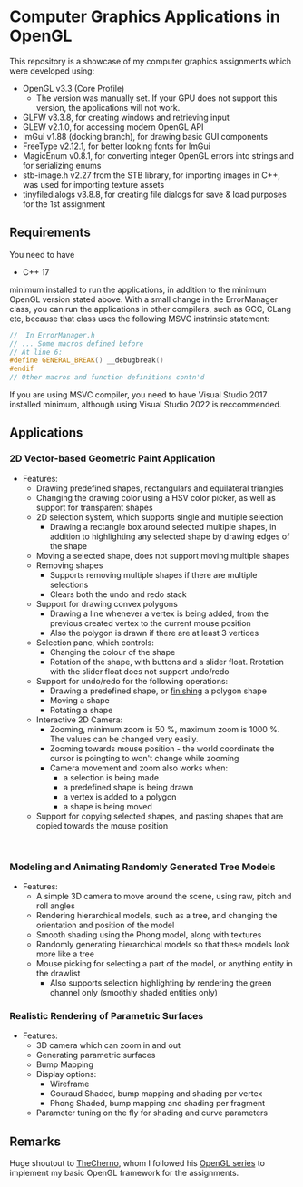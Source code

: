 # Computer Graphics Applications in OpenGL

This repository is a showcase of my computer graphics assignments which were developed using:
- OpenGL v3.3 (Core Profile)
	- The version was manually set. If your GPU does not support this version, the applications will not work.
- GLFW v3.3.8, for creating windows and retrieving input
- GLEW v2.1.0, for accessing modern OpenGL API
- ImGui v1.88 (docking branch), for drawing basic GUI components
- FreeType v2.12.1, for better looking fonts for ImGui
- MagicEnum v0.8.1, for converting integer OpenGL errors into strings and for serializing enums
- stb-image.h v2.27 from the STB library, for importing images in C++, was used for importing texture assets
- tinyfiledialogs v3.8.8, for creating file dialogs for save & load purposes for the 1st assignment

## Requirements
You need to have
- C++ 17

minimum installed to run the applications, in addition to the minimum OpenGL version stated above. 
With a small change in the ErrorManager class, you can run the applications in other compilers,
such as GCC, CLang etc, because that class uses the following MSVC instrinsic statement:

```c++
//  In ErrorManager.h
// ... Some macros defined before
// At line 6:
#define GENERAL_BREAK() __debugbreak()
#endif
// Other macros and function definitions contn'd
```

If you are using MSVC compiler, you need to have Visual Studio 2017 installed minimum, although
using Visual Studio 2022 is reccommended.

## Applications

### 2D Vector-based Geometric Paint Application
- Features:
   - Drawing predefined shapes, rectangulars and equilateral triangles
   - Changing the drawing color using a HSV color picker, as well as support for transparent shapes
   - 2D selection system, which supports single and multiple selection
       - Drawing a rectangle box around selected multiple shapes, in addition to highlighting any selected shape by drawing edges
       of the shape
   - Moving a selected shape, does not support moving multiple shapes
   - Removing shapes
       - Supports removing multiple shapes if there are multiple selections
       - Clears both the undo and redo stack
   - Support for drawing convex polygons
       - Drawing a line whenever a vertex is being added, from the previous created vertex to the current mouse position
       - Also the polygon is drawn if there are at least 3 vertices
   - Selection pane, which controls:
       - Changing the colour of the shape
       - Rotation of the shape, with buttons and a slider float. Rrotation with the slider float does not support
       undo/redo
   - Support for undo/redo for the following operations:
       - Drawing a predefined shape, or <u>finishing</u> a polygon shape
       - Moving a shape
       - Rotating a shape
   - Interactive 2D Camera:
       - Zooming, minimum zoom is 50 %, maximum zoom is 1000 %. The values can be changed very easily.
       - Zooming towards mouse position - the world coordinate the cursor is poingting to won't change while zooming
       - Camera movement and zoom also works when:
           - a selection is being made
           - a predefined shape is being drawn
           - a vertex is added to a polygon
           - a shape is being moved
   - Support for copying selected shapes, and pasting shapes that are copied towards the mouse position

<br>

### Modeling and Animating Randomly Generated Tree Models
- Features:
    - A simple 3D camera to move around the scene, using raw, pitch and roll angles
    - Rendering hierarchical models, such as a tree, and changing the orientation and position of the model
    - Smooth shading using the Phong model, along with textures
    - Randomly generating hierarchical models so that these models look more like a tree
    - Mouse picking for selecting a part of the model, or anything entity in the drawlist
        - Also supports selection highlighting by rendering the green channel only (smoothly shaded entities only)

### Realistic Rendering of Parametric Surfaces
- Features:
    - 3D camera which can zoom in and out
    - Generating parametric surfaces 
    - Bump Mapping
    - Display options:
        - Wireframe
        - Gouraud Shaded, bump mapping and shading per vertex
        - Phong Shaded, bump mapping and shading per fragment
    - Parameter tuning on the fly for shading and curve parameters

## Remarks
 Huge shoutout to [TheCherno](https://www.github.com/TheCherno), whom I followed his [OpenGL series](https://www.youtube.com/watch?v=W3gAzLwfIP0&list=PLlrATfBNZ98foTJPJ_Ev03o2oq3-GGOS2) to implement my basic OpenGL framework for the assignments.